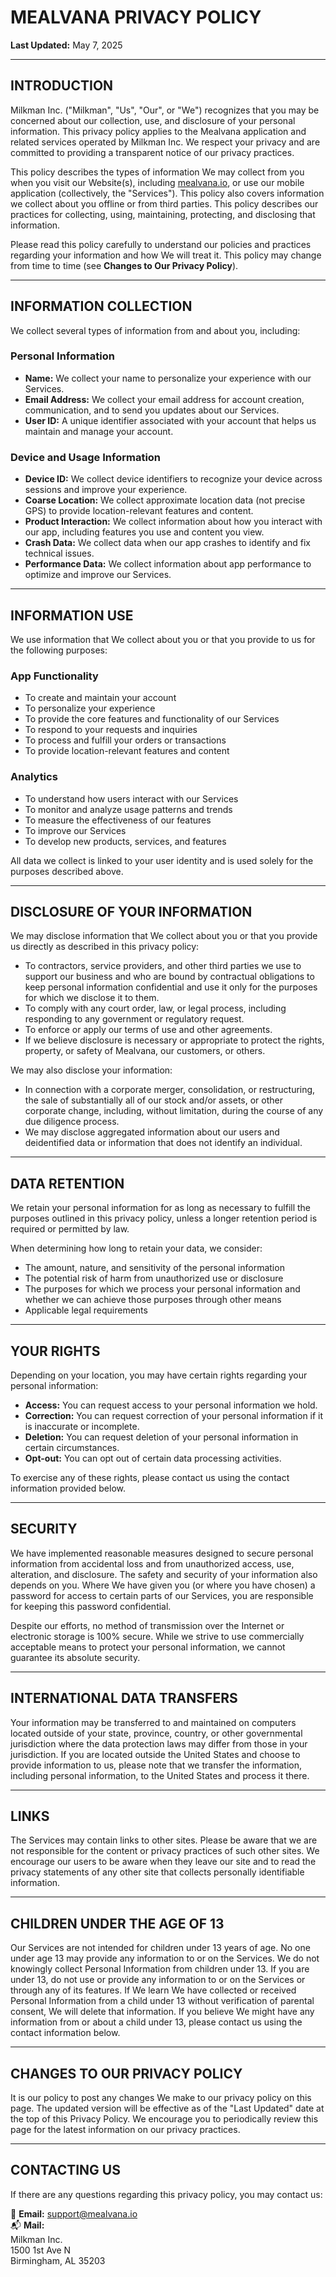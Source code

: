 # MEALVANA PRIVACY POLICY
**Last Updated:** May 7, 2025

---

## INTRODUCTION
Milkman Inc. ("Milkman", "Us", "Our", or "We") recognizes that you may be concerned about our collection, use, and disclosure of your personal information. This privacy policy applies to the Mealvana application and related services operated by Milkman Inc. We respect your privacy and are committed to providing a transparent notice of our privacy practices.

This policy describes the types of information We may collect from you when you visit our Website(s), including [mealvana.io](https://mealvana.io), or use our mobile application (collectively, the "Services"). This policy also covers information we collect about you offline or from third parties. This policy describes our practices for collecting, using, maintaining, protecting, and disclosing that information.

Please read this policy carefully to understand our policies and practices regarding your information and how We will treat it. This policy may change from time to time (see **Changes to Our Privacy Policy**).

---

## INFORMATION COLLECTION
We collect several types of information from and about you, including:

### **Personal Information**
- **Name:** We collect your name to personalize your experience with our Services.  
- **Email Address:** We collect your email address for account creation, communication, and to send you updates about our Services.  
- **User ID:** A unique identifier associated with your account that helps us maintain and manage your account.  

### **Device and Usage Information**
- **Device ID:** We collect device identifiers to recognize your device across sessions and improve your experience.  
- **Coarse Location:** We collect approximate location data (not precise GPS) to provide location-relevant features and content.  
- **Product Interaction:** We collect information about how you interact with our app, including features you use and content you view.  
- **Crash Data:** We collect data when our app crashes to identify and fix technical issues.  
- **Performance Data:** We collect information about app performance to optimize and improve our Services.  

---

## INFORMATION USE
We use information that We collect about you or that you provide to us for the following purposes:

### **App Functionality**
- To create and maintain your account  
- To personalize your experience  
- To provide the core features and functionality of our Services  
- To respond to your requests and inquiries  
- To process and fulfill your orders or transactions  
- To provide location-relevant features and content  

### **Analytics**
- To understand how users interact with our Services  
- To monitor and analyze usage patterns and trends  
- To measure the effectiveness of our features  
- To improve our Services  
- To develop new products, services, and features  

All data we collect is linked to your user identity and is used solely for the purposes described above.

---

## DISCLOSURE OF YOUR INFORMATION
We may disclose information that We collect about you or that you provide us directly as described in this privacy policy:

- To contractors, service providers, and other third parties we use to support our business and who are bound by contractual obligations to keep personal information confidential and use it only for the purposes for which we disclose it to them.  
- To comply with any court order, law, or legal process, including responding to any government or regulatory request.  
- To enforce or apply our terms of use and other agreements.  
- If we believe disclosure is necessary or appropriate to protect the rights, property, or safety of Mealvana, our customers, or others.  

We may also disclose your information:
- In connection with a corporate merger, consolidation, or restructuring, the sale of substantially all of our stock and/or assets, or other corporate change, including, without limitation, during the course of any due diligence process.  
- We may disclose aggregated information about our users and deidentified data or information that does not identify an individual.  

---

## DATA RETENTION
We retain your personal information for as long as necessary to fulfill the purposes outlined in this privacy policy, unless a longer retention period is required or permitted by law.

When determining how long to retain your data, we consider:
- The amount, nature, and sensitivity of the personal information  
- The potential risk of harm from unauthorized use or disclosure  
- The purposes for which we process your personal information and whether we can achieve those purposes through other means  
- Applicable legal requirements  

---

## YOUR RIGHTS
Depending on your location, you may have certain rights regarding your personal information:

- **Access:** You can request access to your personal information we hold.  
- **Correction:** You can request correction of your personal information if it is inaccurate or incomplete.  
- **Deletion:** You can request deletion of your personal information in certain circumstances.  
- **Opt-out:** You can opt out of certain data processing activities.  

To exercise any of these rights, please contact us using the contact information provided below.

---

## SECURITY
We have implemented reasonable measures designed to secure personal information from accidental loss and from unauthorized access, use, alteration, and disclosure. The safety and security of your information also depends on you. Where We have given you (or where you have chosen) a password for access to certain parts of our Services, you are responsible for keeping this password confidential.

Despite our efforts, no method of transmission over the Internet or electronic storage is 100% secure. While we strive to use commercially acceptable means to protect your personal information, we cannot guarantee its absolute security.

---

## INTERNATIONAL DATA TRANSFERS
Your information may be transferred to and maintained on computers located outside of your state, province, country, or other governmental jurisdiction where the data protection laws may differ from those in your jurisdiction. If you are located outside the United States and choose to provide information to us, please note that we transfer the information, including personal information, to the United States and process it there.

---

## LINKS
The Services may contain links to other sites. Please be aware that we are not responsible for the content or privacy practices of such other sites. We encourage our users to be aware when they leave our site and to read the privacy statements of any other site that collects personally identifiable information.

---

## CHILDREN UNDER THE AGE OF 13
Our Services are not intended for children under 13 years of age. No one under age 13 may provide any information to or on the Services. We do not knowingly collect Personal Information from children under 13. If you are under 13, do not use or provide any information to or on the Services or through any of its features. If We learn We have collected or received Personal Information from a child under 13 without verification of parental consent, We will delete that information. If you believe We might have any information from or about a child under 13, please contact us using the contact information below.

---

## CHANGES TO OUR PRIVACY POLICY
It is our policy to post any changes We make to our privacy policy on this page. The updated version will be effective as of the "Last Updated" date at the top of this Privacy Policy. We encourage you to periodically review this page for the latest information on our privacy practices.

---

## CONTACTING US
If there are any questions regarding this privacy policy, you may contact us:

📧 **Email:** [support@mealvana.io](mailto:support@mealvana.io)  
📬 **Mail:**  
Milkman Inc.  
1500 1st Ave N  
Birmingham, AL 35203